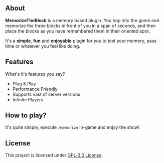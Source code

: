 About
---
**MemorizeTheBlock** is a memory based plugin. You hop into the game and memorize the three blocks in front of you in a span of seconds, and then place the blocks as you have remembered them in their oriented spot.

It's a **simple**, **fun** and **enjoyable** plugin for you to test your memory, pass time or whatever you feel like doing.

Features
---
What's it's features you say?
- Plug & Play
- Performance Friendly
- Supports vast of server versions
- Infinite Players

How to play?
---
It's quite simple, execute `/memorize` in-game and enjoy the show!

License 
---
This project is licensed under [GPL-3.0 License](https://github.com/Tofpu/MemorizeTheBlock/blob/main/LICENSE). 
